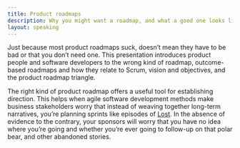 ```yaml
---
title: Product roadmaps
description: Why you might want a roadmap, and what a good one looks like
layout: speaking
---
```


Just because most product roadmaps suck, doesn’t mean they have to be bad or that you don’t need one.
This presentation introduces product people and software developers to the wrong kind of roadmap, outcome-based roadmaps and how they relate to Scrum, vision and objectives, and the product roadmap triangle.

The right kind of product roadmap offers a useful tool for establishing direction.
This helps when agile software development methods make business stakeholders worry that instead of weaving together long-term narratives, you’re planning sprints like episodes of 
[Lost](https://en.wikipedia.org/wiki/Lost_(TV_series)).
In the absence of evidence to the contrary, your sponsors will worry that you have no idea where you’re going and whether you’re ever going to follow-up on that polar bear, and other abandoned stories.
